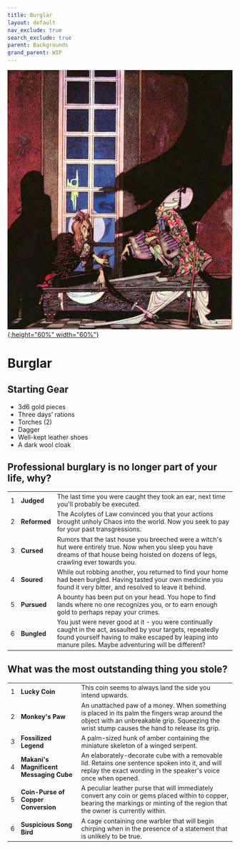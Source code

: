 ```yaml
---
title: Burglar
layout: default
nav_exclude: true
search_exclude: true
parent: Backgrounds
grand_parent: WIP
---
```


[![Alt text](/img/backgrounds/burglar.jpg "East of the Sun and West of the Moon, illustrated by Kay Nielsen"){:height="60%" width="60%"}](/img/backgrounds/burglar.jpg)

# Burglar

## Starting Gear

- 3d6 gold pieces
- Three days’ rations
- Torches (2)
- Dagger
- Well-kept leather shoes
- A dark wool cloak

## Professional burglary is no longer part of your life, why?

|      |              |                                                              |
| ---- | ------------ | ------------------------------------------------------------ |
| 1    | **Judged**   | The last time you were caught they took an ear, next time you'll probably be executed. |
| 2    | **Reformed** | The Acolytes of Law convinced you that your actions brought unholy Chaos into the world. Now you seek to pay for your past transgressions. |
| 3    | **Cursed**   | Rumors that the last house you breeched were a witch's hut were entirely true. Now when you sleep you have dreams of that house being hoisted on dozens of legs, crawling ever towards you. |
| 4    | **Soured**   | While out robbing another, you returned to find your home had been burgled. Having tasted your own medicine you found it very bitter, and resolved to leave it behind. |
| 5    | **Pursued**  | A bounty has been put on your head. You hope to find lands where no one recognizes you, or to earn enough gold to perhaps repay your crimes. |
| 6    | **Bungled**  | You just were never good at it - you were continually caught in the act, assaulted by your targets, repeatedly found yourself having to make escaped by leaping into manure piles. Maybe adventuring will be different? |



## What was the most outstanding thing you stole?

|      |                                         |                                                              |
| ---- | --------------------------------------- | ------------------------------------------------------------ |
| 1    | **Lucky Coin**                          | This coin seems to always land the side you intend upwards.  |
| 2    | **Monkey's Paw**                        | An unattached paw of a money. When something is placed in its palm the fingers wrap around the object with an unbreakable grip. Squeezing the wrist stump causes the hand to release its grip. |
| 3    | **Fossilized Legend**                   | A palm-sized hunk of amber containing the miniature skeleton of a winged serpent. |
| 4    | **Makani's Magnificent Messaging Cube** | An elaborately-decorate cube with a removable lid. Retains one sentence spoken into it, and will replay the exact wording in the speaker's voice once when opened. |
| 5    | **Coin-Purse of Copper Conversion**     | A peculiar leather purse that will immediately convert any coin or gems placed within to copper, bearing the markings or minting of the region that the owner is currently within. |
| 6    | **Suspicious Song Bird**                | A cage containing one warbler that will begin chirping when in the presence of a statement that is unlikely to be true. |
